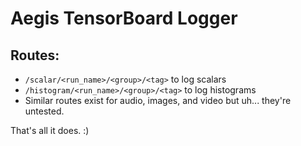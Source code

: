 # Aegis TensorBoard Logger

## Routes:
* `/scalar/<run_name>/<group>/<tag>` to log scalars
* `/histogram/<run_name>/<group>/<tag>` to log histograms
* Similar routes exist for audio, images, and video but uh... they're untested.

That's all it does. :)
